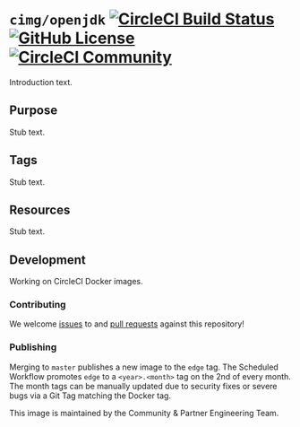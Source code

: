 # `cimg/openjdk` [![CircleCI Build Status](https://circleci.com/gh/CircleCI-Public/cimg-openjdk.svg?style=shield&circle-token=7b0f77be6efffc5f6143846a8b9e066298288180 "CircleCI Build Status")](https://circleci.com/gh/CircleCI-Public/cimg-openjdk) [![GitHub License](https://img.shields.io/badge/license-MIT-lightgrey.svg)](https://raw.githubusercontent.com/CircleCI-Public/cimg-openjdk/master/LICENSE) [![CircleCI Community](https://img.shields.io/badge/community-CircleCI%20Discuss-343434.svg)](https://discuss.circleci.com/c/ecosystem/images)

Introduction text.


## Purpose

Stub text.


## Tags

Stub text.


## Resources

Stub text.


## Development

Working on CircleCI Docker images.

### Contributing
We welcome [issues](https://github.com/cci-images/base/issues) to and [pull requests](https://github.com/cci-images/base/pulls) against this repository!

### Publishing
Merging to `master` publishes a new image to the `edge` tag.
The Scheduled Workflow promotes `edge` to a `<year>.<month>` tag on the 2nd of every month.
The month tags can be manually updated due to security fixes or severe bugs via a Git Tag matching the Docker tag.


This image is maintained by the Community & Partner Engineering Team.
